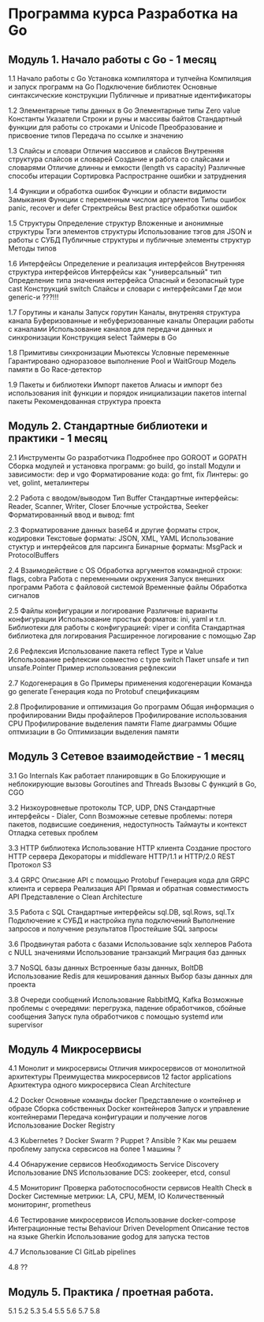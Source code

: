 # Программа курса Разработка на Go

## Модуль 1. Начало работы с Go  - 1 месяц

1.1 Начало работы c Go
Установка компилятора и тулчейна
Компиляция и запуск программ на Go
Подключение библиотек
Основные синтаксические конструкции
Публичные и приватные идентификаторы

1.2 Элементарные типы данных в Go
Элементарные типы
Zero value
Константы
Указатели
Строки и руны и массивы байтов
Стандартный функции для работы со строками и Unicode
Преобразование и присвоение типов
Передача по ссылке и значению

1.3 Слайсы и словари
Отличия массивов и слайсов
Внутренняя структура слайсов и словарей
Создание и работа со слайсами и словарями
Отличие длинны и емкости (length vs capacity)
Различные способы итерации
Сортировка
Распространне ошибки и затруднения

1.4 Функции и обработка ошибок
Функции и области видимости 
Замыкания
Функции с переменным числом аргументов
Типы ошибок
panic, recover и defer
Стректрейсы
Best practiсe обработки ошибок

1.5 Структуры
Определение структур
Вложенные и анонимные структуры
Тэги элементов структуры
Использование тэгов для JSON и работы с СУБД
Публичные структуры и публичные элементы структур
Методы типов 

1.6 Интерфейсы
Определение и реализация интерфейсов
Внутренняя структура интерфейсов
Интерфейсы как "универсальный" тип
Определение типа значения интерфейса
Опасный и безопасный type cast
Конструкций switch 
Слайсы и словари с интерфейсами
Где мои generic-и ???!!!

1.7 Горутины и каналы
Запуск горутин
Каналы, внутреняя структура канала
Буферизованные и небуферизованные каналы
Операции работы с каналами
Использование каналов для передачи данных и синхронизации
Конструкция select
Таймеры в Go

1.8 Примитивы синхронизации
Мьютексы
Условные переменные
Гарантировано одноразовое выполнение
Pool и WaitGroup
Модель памяти в Go
Race-детектор

1.9 Пакеты и библиотеки 
Импорт пакетов
Алиасы и импорт без использования
init функции и порядок инициализации пакетов
internal пакеты
Рекомендованная структура проекта


## Модуль 2. Стандартные библиотеки и практики - 1 месяц

2.1 Инструменты Go разработчика
Подробнее про GOROOT и GOPATH
Сборка модулей и установка программ: go build, go install
Модули и зависимости: dep и vgo
Форматирование кода: go fmt, fix
Линтеры: go vet, golint, металинтеры

2.2 Работа с вводом/выводом
Тип Buffer
Стандартные интерфейсы: Reader, Scanner, Writer, Closer
Блочные устройства, Seeker
Форматированный ввод и вывод: fmt

2.3 Форматирование данных
base64 и другие форматы строк, кодировки
Текстовые форматы: JSON, XML, YAML
Использование стуктур и интерфейсов для парсинга
Бинарные форматы: MsgPack и ProtocolBuffers

2.4 Взаимодействие с OS
Обработка аргументов командной строки: flags, cobra
Работа с переменными окружения
Запуск внешних программ
Работа с файловой системой
Временные файлы
Обработка сигналов

2.5 Файлы конфигурации и логирование
Различные варианты конфигурации
Использование простых форматов: ini, yaml и т.п.
Библиотеки для работы с конфигурацией: viper и confita
Стандартная библиотека для логирования
Расширенное логирование с помощью Zap

2.6 Рефлексия
Использование пакета reflect
Type и Value
Использование рефлексии совместно с type switch
Пакет unsafe и тип unsafe.Pointer
Пример использования рефлексии

2.7 Кодогенерация в Go
Примеры применения кодогенерации
Команда go generate
Генерация кода по Protobuf спецификациям

2.8 Профилирование и оптимизация Go программ
Общая информация о профилировании
Виды профайлеров
Профилирование использования  CPU
Профилирование выделения памяти
Flame диаграммы
Общие оптмизации в Go
Оптимизации выделения памяти


## Модуль 3 Cетевое взаимодействие - 1 месяц

3.1 Go Internals
Как работает планировщик в Go
Блокирующие и неблокирующие вызовы
Goroutines and Threads
Вызовы С функций в Go, CGO

3.2 Низкоуровневые протоколы TCP, UDP, DNS
Стандартные интерфейсы - Dialer, Conn
Возможные сетевые проблемы: потеря пакетов, подвисшие соединения, недоступность
Таймауты и контекст
Отладка сетевых проблем

3.3 HTTP библиотека
Использование HTTP клиента
Создание простого HTTP сервера
Декораторы и middleware
HTTP/1.1 и HTTP/2.0
REST
Протокол S3

3.4 GRPC
Описание API с помощью Protobuf
Генерация кода для GRPC клиента и сервера
Реализация API
Прямая и обратная совместимость API
Представление о Clean Architecture

3.5 Работа с SQL 
Стандартные интерфейсы sql.DB, sql.Rows, sql.Tx
Подключение к СУБД и настройка пула подключений
Выполнение запросов и получение результатов
Простейшие SQL запросы

3.6 Продвинутая работа с базами
Использование sqlx хелперов
Работа с NULL значениями
Использование транзакций
Миграция баз данных

3.7 NoSQL базы данных
Встроенные базы данных, BoltDB
Использование Redis для кеширования данных
Выбор базы данных для проекта

3.8 Очереди сообщений
Использование RabbitMQ, Kafka
Возможные проблемы с очередями: перегрузка, падение обработчиков, сбойные сообщения
Запуск пула обработчиков с помощью systemd или supervisor

## Модуль 4 Микросервисы

4.1 Монолит и микросервисы
Отличия микросервисов от монолитной архитектуры
Преимущества микросервисов
12 factor applications
Архитектура одного микросервиса
Clean Architecture

4.2 Docker
Основные команды docker
Представление о контейнер и образе
Сборка собственных Docker контейнеров
Запуск и управление контейнерами
Передача конфигурации и получение логов
Использование Docker Registry

4.3 Kubernetes ?
Docker Swarm ?
Puppet ?
Ansible ? 
Как мы решаем проблему запуска сервсисов на более 1 машины ?

4.4 Обнаружение сервисов
Необходимость Service Discovery
Использование DNS
Использование DCS: zookeeper, etcd, consul

4.5 Мониторинг
Проверка работоспособности сервисов
Health Check в Docker
Системные метрики: LA, CPU, MEM, IO
Количественный мониторинг, prometheus

4.6 Тестирование микросервисов
Использование docker-compose
Интеграционные тесты
Behaviour Driven Development
Описание тестов на языке Gherkin
Использование godog для запуска тестов

4.7 Использование CI
GitLab pipelines

4.8 ??

## Модуль 5. Практика / проетная работа.
5.1
5.2
5.3
5.4
5.5
5.6
5.7
5.8
